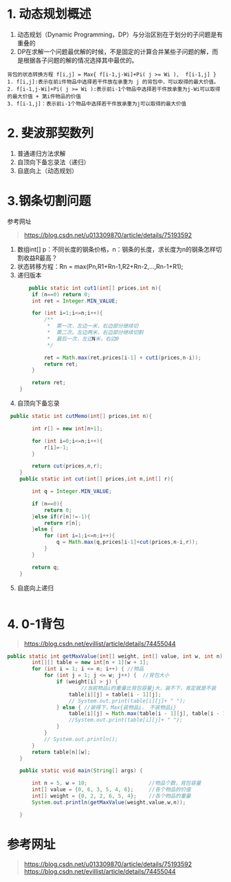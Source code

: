 # 1. 动态规划概述
1. 动态规划（Dynamic Programming，DP）与分治区别在于划分的子问题是有重叠的
2. DP在求解一个问题最优解的时候，不是固定的计算合并某些子问题的解，而是根据各子问题的解的情况选择其中最优的。 
```
背包的状态转换方程 f[i,j] = Max{ f[i-1,j-Wi]+Pi( j >= Wi ),  f[i-1,j] }
1. f[i,j]:表示在前i件物品中选择若干件放在承重为 j 的背包中，可以取得的最大价值。
2. f[i-1,j-Wi]+Pi( j >= Wi ):表示前i-1个物品中选择若干件放承重为j-Wi可以取得的最大价值 + 第i件物品的价值
3. f[i-1,j]：表示前i-1个物品中选择若干件放承重为j可以取得的最大价值
```
# 2. 斐波那契数列
1. 普通递归方法求解
2. 自顶向下备忘录法（递归）
3. 自底向上（动态规划）
# 3.钢条切割问题
参考网址
> https://blog.csdn.net/u013309870/article/details/75193592
1. 数组int[] p：不同长度的钢条价格，n：钢条的长度，求长度为n的钢条怎样切割收益R最高？
2. 状态转移方程：Rn = max(Pn,R1+Rn-1,R2+Rn-2,…,Rn-1+R1);
3. 递归版本
```java
       public static int cut1(int[] prices,int n){
        if (n==0) return 0;
        int ret = Integer.MIN_VALUE;

        for (int i=1;i<=n;i++){
            /**
             *  第一次，左边一米，右边部分继续切
             *  第二次。左边两米，右边部分继续切割
             *  最后一次，左边N米，右边0
             */

            ret = Math.max(ret,prices[i-1] + cut1(prices,n-i));
            return ret;
        }

        return ret;
    }
```
4. 自顶向下备忘录
```java
 public static int cutMemo(int[] prices,int n){

        int r[] = new int[n+1];

        for (int i=0;i<=n;i++){
            r[i]=-1;
        }

        return cut(prices,n,r);
    }
    public static int cut(int[] prices,int n,int[] r){

        int q = Integer.MIN_VALUE;

        if (n==0){
            return 0;
        }else if(r[n]!=-1){
            return r[n];
        }else {
            for (int i=1;i<=n;i++){
                q = Math.max(q,prices[i-1]+cut(prices,n-i,r));
            }
        }

        return q;
    }
```
5. 自底向上递归
```java
```
# 4. 0-1背包
>https://blog.csdn.net/evillist/article/details/74455044
```java
public static int getMaxValue(int[] weight, int[] value, int w, int n) {
        int[][] table = new int[n + 1][w + 1];
        for (int i = 1; i <= n; i++) { //物品
            for (int j = 1; j <= w; j++) {  //背包大小
                if (weight[i] > j) {        
                        //当前物品i的重量比背包容量j大，装不下，肯定就是不装
                    table[i][j] = table[i - 1][j];
                    // System.out.print(table[i][j]+ " ");
                } else { //装得下，Max{装物品i， 不装物品i}
                    table[i][j] = Math.max(table[i - 1][j], table[i - 1][j - weight[i]] + value[i]);
                    //System.out.print(table[i][j]+ " ");
                }
            }
            // System.out.println();
        }
        return table[n][w];
    }

    public static void main(String[] args) {

        int n = 5, w = 10;                    //物品个数，背包容量
        int[] value = {0, 6, 3, 5, 4, 6};     //各个物品的价值
        int[] weight = {0, 2, 2, 6, 5, 4};    //各个物品的重量
        System.out.println(getMaxValue(weight,value,w,n));

    }
```
# 参考网址
> https://blog.csdn.net/u013309870/article/details/75193592
> https://blog.csdn.net/evillist/article/details/74455044
